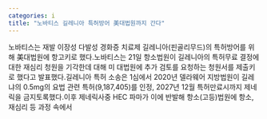 ```yaml
---
categories: i
title: "노바티스 길레니아 특허방어 美대법원까지 간다"
---
```

노바티스는 재발 이장성 다발성 경화증 치료제 길레니아(핀골리무드)의 특허방어를 위해 美대법원에 항고키로 했다.노바티스는 21일 항소법원이 길레니아의 특허무료 결정에 대한 재심리 청원을 기각한데 대해 미 대법원에 추가 검토를 요청하는 청원서를 제출키로 했다고 발표했다.길레니아 특허 소송은 1심에서 2020년 델라웨어 지방법원이 길레냐의 0.5mg의 요법 관련 특허(9,187,405)를 인정, 2027년 12월 특허만료시까지 제네릭을 금지토록했다.이후 제네릭사중 HEC 파마가 이에 반발해 항소(고등)법원에 항소, 재심리 등 과정 속에서